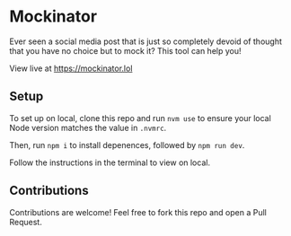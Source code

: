 # Mockinator

Ever seen a social media post that is just so completely devoid of thought that
you have no choice but to mock it? This tool can help you!

View live at https://mockinator.lol

## Setup

To set up on local, clone this repo and run `nvm use` to ensure your local Node
version matches the value in `.nvmrc`.

Then, run `npm i` to install depenences, followed by `npm run dev`.

Follow the instructions in the terminal to view on local.

## Contributions

Contributions are welcome! Feel free to fork this repo and open a Pull Request.
